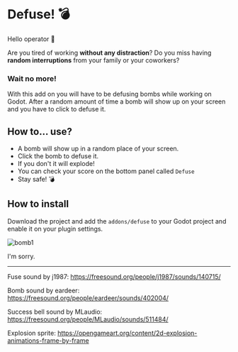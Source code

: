 # Defuse! 💣

Hello operator 👋

Are you tired of working **without any distraction**? Do you miss having **random interruptions** from your family or your coworkers?

### Wait no more!

With this add on you will have to be defusing bombs while working on Godot. After a random amount of time a bomb will show up on your screen and you have to click to defuse it.

## How to... use?

- A bomb will show up in a random place of your screen.
- Click the bomb to defuse it.
- If you don't it will explode!
- You can check your score on the bottom panel called `Defuse`
- Stay safe! 💣



## How to install

Download the project and add the `addons/defuse` to your Godot project and enable it on your plugin settings.


![bomb1](https://user-images.githubusercontent.com/2206700/151713002-b9eb6f13-f66e-429e-a1d3-2a91b295a923.gif)




I'm sorry.

----

Fuse sound by j1987: https://freesound.org/people/j1987/sounds/140715/

Bomb sound by eardeer: https://freesound.org/people/eardeer/sounds/402004/

Success bell sound by MLaudio: https://freesound.org/people/MLaudio/sounds/511484/

Explosion sprite: https://opengameart.org/content/2d-explosion-animations-frame-by-frame
